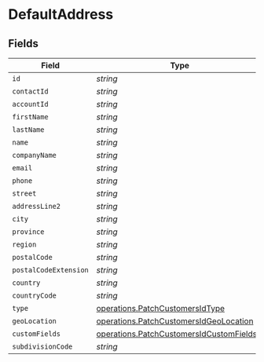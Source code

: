 # DefaultAddress


## Fields

| Field                                                                                                | Type                                                                                                 | Required                                                                                             | Description                                                                                          |
| ---------------------------------------------------------------------------------------------------- | ---------------------------------------------------------------------------------------------------- | ---------------------------------------------------------------------------------------------------- | ---------------------------------------------------------------------------------------------------- |
| `id`                                                                                                 | *string*                                                                                             | :heavy_minus_sign:                                                                                   | N/A                                                                                                  |
| `contactId`                                                                                          | *string*                                                                                             | :heavy_minus_sign:                                                                                   | N/A                                                                                                  |
| `accountId`                                                                                          | *string*                                                                                             | :heavy_minus_sign:                                                                                   | N/A                                                                                                  |
| `firstName`                                                                                          | *string*                                                                                             | :heavy_minus_sign:                                                                                   | N/A                                                                                                  |
| `lastName`                                                                                           | *string*                                                                                             | :heavy_minus_sign:                                                                                   | N/A                                                                                                  |
| `name`                                                                                               | *string*                                                                                             | :heavy_minus_sign:                                                                                   | N/A                                                                                                  |
| `companyName`                                                                                        | *string*                                                                                             | :heavy_minus_sign:                                                                                   | N/A                                                                                                  |
| `email`                                                                                              | *string*                                                                                             | :heavy_minus_sign:                                                                                   | N/A                                                                                                  |
| `phone`                                                                                              | *string*                                                                                             | :heavy_minus_sign:                                                                                   | N/A                                                                                                  |
| `street`                                                                                             | *string*                                                                                             | :heavy_minus_sign:                                                                                   | N/A                                                                                                  |
| `addressLine2`                                                                                       | *string*                                                                                             | :heavy_minus_sign:                                                                                   | N/A                                                                                                  |
| `city`                                                                                               | *string*                                                                                             | :heavy_minus_sign:                                                                                   | N/A                                                                                                  |
| `province`                                                                                           | *string*                                                                                             | :heavy_minus_sign:                                                                                   | N/A                                                                                                  |
| `region`                                                                                             | *string*                                                                                             | :heavy_minus_sign:                                                                                   | N/A                                                                                                  |
| `postalCode`                                                                                         | *string*                                                                                             | :heavy_minus_sign:                                                                                   | N/A                                                                                                  |
| `postalCodeExtension`                                                                                | *string*                                                                                             | :heavy_minus_sign:                                                                                   | N/A                                                                                                  |
| `country`                                                                                            | *string*                                                                                             | :heavy_minus_sign:                                                                                   | N/A                                                                                                  |
| `countryCode`                                                                                        | *string*                                                                                             | :heavy_minus_sign:                                                                                   | N/A                                                                                                  |
| `type`                                                                                               | [operations.PatchCustomersIdType](../../models/operations/patchcustomersidtype.md)                   | :heavy_minus_sign:                                                                                   | N/A                                                                                                  |
| `geoLocation`                                                                                        | [operations.PatchCustomersIdGeoLocation](../../models/operations/patchcustomersidgeolocation.md)     | :heavy_minus_sign:                                                                                   | N/A                                                                                                  |
| `customFields`                                                                                       | [operations.PatchCustomersIdCustomFields](../../models/operations/patchcustomersidcustomfields.md)[] | :heavy_minus_sign:                                                                                   | N/A                                                                                                  |
| `subdivisionCode`                                                                                    | *string*                                                                                             | :heavy_minus_sign:                                                                                   | N/A                                                                                                  |